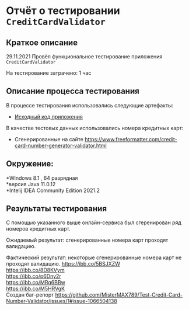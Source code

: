 # Отчёт о тестировании `CreditCardValidator` 

## Краткое описание

29.11.2021 Провёл функциональное тестирование приложения `CreditCardValidator`

На тестирование затрачено: 1 час

## Описание процесса тестирования

В процессе тестирования использовались следующие артефакты:
* [Исходный код приложения](src/Main.java)


В качестве тестовых данных использовались номера кредитных карт:
* Сгенерированные на сайте https://www.freeformatter.com/credit-card-number-generator-validator.html

## Окружение:
*Windows 8.1 , 64 разрядная \
*версия Java 11.0.12 \
*Intelij IDEA Community Edition 2021.2 

## Результаты тестирования
С помощью указанного выше онлайн-сервиса был сгеренирован ряд номеров кредитных карт.


Ожидаемый результат: сгенерированные номера карт проходят валидацию.

Фактический результат: некоторые сгенерированные номера карт не проходят валидацию.
https://ibb.co/5BSJXZW \
https://ibb.co/8D8KVym \
https://ibb.co/p6Dny2r \
https://ibb.co/MRq6BBw \
https://ibb.co/M5HRVgK \
Создан баг-репорт https://github.com/MisterMAX789/Test-Credit-Card-Number-Validator/issues/1#issue-1066504138
